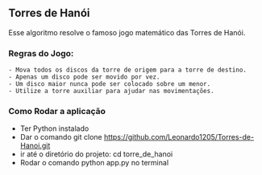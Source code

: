 ## Torres de Hanói
Esse algoritmo resolve o famoso jogo matemático das Torres de Hanói.

### Regras do Jogo:
    - Mova todos os discos da torre de origem para a torre de destino.
    - Apenas um disco pode ser movido por vez.
    - Um disco maior nunca pode ser colocado sobre um menor.
    - Utilize a torre auxiliar para ajudar nas movimentações.

### Como Rodar a aplicação
- Ter Python instalado
- Dar o comando git clone https://github.com/Leonardo1205/Torres-de-Hanoi.git
- ir até o diretório do projeto: cd torre_de_hanoi
- Rodar o comando python app.py no terminal

